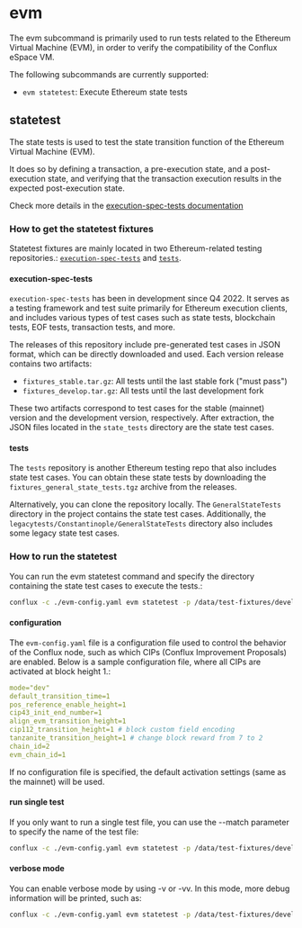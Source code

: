 # evm

The evm subcommand is primarily used to run tests related to the Ethereum Virtual Machine (EVM), in order to verify the compatibility of the Conflux eSpace VM.

The following subcommands are currently supported:

- `evm statetest`: Execute Ethereum state tests

## statetest

The state tests is used to test the state transition function of the Ethereum Virtual Machine (EVM).

It does so by defining a transaction, a pre-execution state, and a post-execution state, and verifying that the transaction execution results in the expected post-execution state.

Check more details in the [execution-spec-tests documentation](https://eest.ethereum.org/main/consuming_tests/state_test/)

### How to get the statetest fixtures

Statetest fixtures are mainly located in two Ethereum-related testing repositories.: [`execution-spec-tests`](https://github.com/ethereum/execution-spec-tests) and [`tests`](https://github.com/ethereum/tests).

#### execution-spec-tests

`execution-spec-tests` has been in development since Q4 2022. It serves as a testing framework and test suite primarily for Ethereum execution clients, and includes various types of test cases such as state tests, blockchain tests, EOF tests, transaction tests, and more.

The releases of this repository include pre-generated test cases in JSON format, which can be directly downloaded and used. Each version release contains two artifacts:

- `fixtures_stable.tar.gz`: All tests until the last stable fork ("must pass")
- `fixtures_develop.tar.gz`: All tests until the last development fork

These two artifacts correspond to test cases for the stable (mainnet) version and the development version, respectively. After extraction, the JSON files located in the `state_tests` directory are the state test cases.

#### tests

The `tests` repository is another Ethereum testing repo that also includes state test cases. You can obtain these state tests by downloading the `fixtures_general_state_tests.tgz` archive from the releases.

Alternatively, you can clone the repository locally. The `GeneralStateTests` directory in the project contains the state test cases. Additionally, the `legacytests/Constantinople/GeneralStateTests` directory also includes some legacy state test cases.

### How to run the statetest

You can run the evm statetest command and specify the directory containing the state test cases to execute the tests.:

```bash
conflux -c ./evm-config.yaml evm statetest -p /data/test-fixtures/develop/state_tests/prague
```

#### configuration

The `evm-config.yaml` file is a configuration file used to control the behavior of the Conflux node, such as which CIPs (Conflux Improvement Proposals) are enabled. Below is a sample configuration file, where all CIPs are activated at block height 1.:

```yaml
mode="dev"
default_transition_time=1
pos_reference_enable_height=1
cip43_init_end_number=1
align_evm_transition_height=1
cip112_transition_height=1 # block custom field encoding
tanzanite_transition_height=1 # change block reward from 7 to 2
chain_id=2
evm_chain_id=1
```

If no configuration file is specified, the default activation settings (same as the mainnet) will be used.

#### run single test

If you only want to run a single test file, you can use the --match parameter to specify the name of the test file:

```bash
conflux -c ./evm-config.yaml evm statetest -p /data/test-fixtures/develop/state_tests/prague --match the-test-file-name.json
```

#### verbose mode

You can enable verbose mode by using -v or -vv. In this mode, more debug information will be printed, such as:

```bash
conflux -c ./evm-config.yaml evm statetest -p /data/test-fixtures/develop/state_tests/prague --match the-test-file-name.json -vv
```